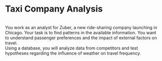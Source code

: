 # Taxi Company Analysis

<br>You work as an analyst for Zuber, a new ride-sharing company launching in Chicago. Your task is to find patterns in the available information. You want to understand passenger preferences and the impact of external factors on travel.
<br>Using a database, you will analyze data from competitors and test hypotheses regarding the influence of weather on travel frequency.
